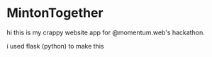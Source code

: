 # MintonTogether

hi this is my crappy website app for @momentum.web's hackathon.

i used flask (python) to make this
